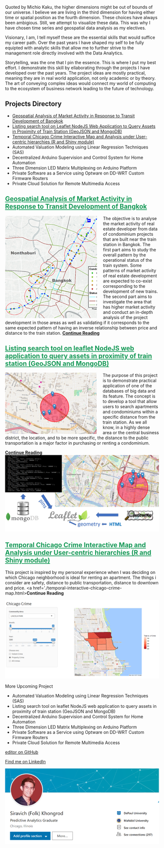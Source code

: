 

Quoted by Michio Kaku, the higher dimensions might be out of bounds of our universe. I believe we are living in the third dimension for having either time or spatial position as the fourth dimension. These choices have always been ambigious. Still, we attempt to visualize these data. This was why I have chosen time series and geospatial data analysis as my electives.

Visionary, I am, I tell myself these are the essential skills that would suffice my career path. Over the past years I have shaped my self to be fully equipted with analytic skills that allow me to further strive to the management role directly involved with the Data Analytics.

Storytelling, was the one that I pin the essence. This is where I put my best effort. I demonstrate this skill by ellaborating through the projects I have developed over the past years. The project ideas are mostly practical, meaning they are in real world application, not only academic or by theory. The art of conveying complex ideas would connect my world of computing to the ecosystem of business network leading to the future of technology.

## Projects Directory
* <a href='./geospatial-analysis.html'>Geospatial Analysis of Market Activity in Response to Transit Development of Bangkok</a>
* <a href="#listing-search-tool-on-leaflet-nodejs-web-application-to-query-assets-in-proximity-of-train-station-geojson-and-mongodb">Listing search tool on Leaflet NodeJS Web Application to Query Assets in Proximity of Train Station (GeoJSON and MongoDB)</a>
* <a href="#temporal-chicago-crime-interactive-map-and-analysis-under-user-centric-hierarchies-r-and-shiny-module">Temporal Chicago Crime Interactive Map and Analysis under User-centric hierarchies (R and Shiny module)</a>
* Automated Valuation Modeling using Linear Regression Techniques (SAS)
* Decentralized Arduino Supervision and Control System for Home Automation
* Three Dimension LED Matrix Multiplexing on Arduino Platform
* Private Software as a Service using Optware on DD-WRT Custom Firmware Routers
* Private Cloud Solution for Remote Multimedia Access

## <a style="color:#159957;" href='./geospatial-analysis.html'>Geospatial Analysis of Market Activity in Response to Transit Development of Bangkok</a>
<img align="left" style="padding-right: 20px;" src="geospatial-analysis-of-market-activity-in-response-to-transit-development-of-bangkok/bangkok-condo-development-clusters.png"/>

The objective is to analyse the market activity of real estate developer from data of condominium projects that are built near the train station in Bangkok. The first part aims to study the overall pattern by the operational status of the train system. Some patterns of market activity of real estate development are expected to co-exist corresponding to the development of new trains. The second part aims to investigate the area that has higher market activity and conduct an in-depth analysis of the project development in those areas as well as validating if it corresponds to the same expected pattern of having an inverse relationship between price and distance to the train station. <a href='./geospatial-analysis.html'>**Continue Reading**</a>

## <a style="color:#159957;" href='./listing-search-tool-map.html'>Listing search tool on leaflet NodeJS web application to query assets in proximity of train station (GeoJSON and MongoDB)</a>
<img align="left" style="width:300px;padding-right: 20px;" src="listing-search-tool-on-leaflet-nodejs-web-application-to-query-assets-in-proximity-of-train-station-geojson-and-mongodb/user-interface.png"/>

The purpose of this project is to demonstrate practical application of one of the databases of big data and its feature. The concept is to develop a tool that allow users to search apartments and condominiums within a specific distance from the train station. As we all know, in a highly dense area or the central business district, the location, and to be more specific, the distance to the public transportation is a major factor in purchasing  or renting a condominium. 

<a href="listing-search-tool-map.html">**Continue Reading**</a>
<img src="listing-search-tool-on-leaflet-nodejs-web-application-to-query-assets-in-proximity-of-train-station-geojson-and-mongodb/nodejs-leaflet-mongo-arch.png"/>

## <a style="color:#159957;" href="temporal-interactive-chicago-crime-map.html">Temporal Chicago Crime Interactive Map and Analysis under User-centric hierarchies (R and Shiny module)</a>

This project is inspired by my personal experience when I was deciding on which Chicago neighborhood is ideal for renting an apartment. The things i consider are safety, distance to public transportation, distance to downtown and price.
<a href='./temporal-interactive-chicago-crime-map.html>**Continue Reading**</a>
<p><img src="temporal-interactive-chicago-crime-map/chicago-crime-map-lincoln-park.png"/></p>

More Upcoming Project
* Automated Valuation Modeling using Linear Regression Techniques (SAS)
* Listing search tool on leaflet NodeJS web application to query assets in proximity of train station (GeoJSON and MongoDB)
* Decentralized Arduino Supervision and Control System for Home Automation
* Three Dimension LED Matrix Multiplexing on Arduino Platform
* Private Software as a Service using Optware on DD-WRT Custom Firmware Routers
* Private Cloud Solution for Remote Multimedia Access

[editor on GitHub](https://github.com/siravich-khongrod/siravich-khongrod.github.io/edit/master/README.md) 


[Find me on LinkedIn](https://www.linkedin.com/in/siravich-folk-khongrod/)
<p align="center">
<img src="linkedin.png"/>
</p>

